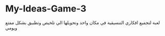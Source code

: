 # My-Ideas-Game-3
لعبة لتجميع افكاري التنسيقية في مكان واحد وتحويلها الي تلخيص وتطبيق بشكل ممتع ويومي
